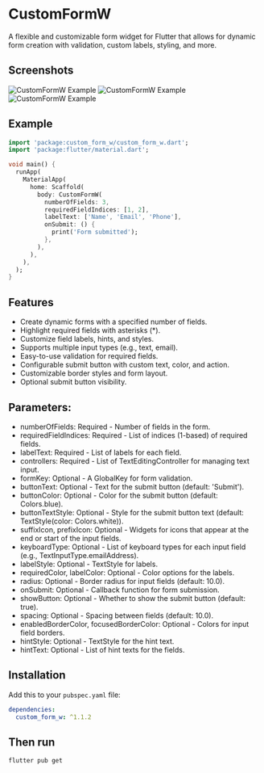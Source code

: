 # CustomFormW

A flexible and customizable form widget for Flutter that allows for dynamic form creation with validation, custom labels, styling, and more.
## Screenshots
![CustomFormW Example](screenshots/image_one.jpeg)
![CustomFormW Example](screenshots/image_two.jpeg)
![CustomFormW Example](screenshots/image_three.jpeg)
## Example
```dart
import 'package:custom_form_w/custom_form_w.dart';
import 'package:flutter/material.dart';

void main() {
  runApp(
    MaterialApp(
      home: Scaffold(
        body: CustomFormW(
          numberOfFields: 3,
          requiredFieldIndices: [1, 2],
          labelText: ['Name', 'Email', 'Phone'],
          onSubmit: () {
            print('Form submitted');
          },
        ),
      ),
    ),
  );
}
```
## Features
- Create dynamic forms with a specified number of fields.
- Highlight required fields with asterisks (*).
- Customize field labels, hints, and styles.
- Supports multiple input types (e.g., text, email).
- Easy-to-use validation for required fields.
- Configurable submit button with custom text, color, and action.
- Customizable border styles and form layout.
- Optional submit button visibility.
## Parameters:
- numberOfFields: Required - Number of fields in the form.    
- requiredFieldIndices: Required - List of indices (1-based) of required fields.
- labelText: Required - List of labels for each field.
- controllers: Required - List of TextEditingController for managing text input.
- formKey: Optional - A GlobalKey<FormState> for form validation.
- buttonText: Optional - Text for the submit button (default: 'Submit').
- buttonColor: Optional - Color for the submit button (default: Colors.blue).
- buttonTextStyle: Optional - Style for the submit button text (default: TextStyle(color: Colors.white)).
- suffixIcon, prefixIcon: Optional - Widgets for icons that appear at the end or start of the input fields.
- keyboardType: Optional - List of keyboard types for each input field (e.g., TextInputType.emailAddress).
- labelStyle: Optional - TextStyle for labels.
- requiredColor, labelColor: Optional - Color options for the labels.
- radius: Optional - Border radius for input fields (default: 10.0).
- onSubmit: Optional - Callback function for form submission.
- showButton: Optional - Whether to show the submit button (default: true).
- spacing: Optional - Spacing between fields (default: 10.0).
- enabledBorderColor, focusedBorderColor: Optional - Colors for input field borders.
- hintStyle: Optional - TextStyle for the hint text.
- hintText: Optional - List of hint texts for the fields.

## Installation

Add this to your `pubspec.yaml` file:

```yaml
dependencies:
  custom_form_w: ^1.1.2
```
## Then run 
`flutter pub get`

